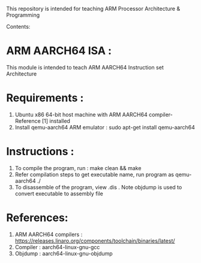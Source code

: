 This repository is intended for teaching ARM Processor Architecture & Programming 


Contents: 

ARM AARCH64 ISA :
=================

This module is intended to teach ARM AARCH64 Instruction set Architecture

Requirements :
=============
1. Ubuntu x86 64-bit host machine with ARM AARCH64 compiler-Reference [1] installed 
2. Install qemu-aarch64 ARM emulator :  sudo apt-get install qemu-aarch64


Instructions :
=============
1. To compile the program, run :  make clean  &&  make
2. Refer compilation steps to get executable name, run program as qemu-aarch64 ./<executable>
3. To disassemble of the program, view <executable>.dis . Note objdump is used to convert executable to assembly file


References: 
===========
1. ARM AARCH64 compilers : https://releases.linaro.org/components/toolchain/binaries/latest/
2. Compiler : aarch64-linux-gnu-gcc
3. Objdump  : aarch64-linux-gnu-objdump
